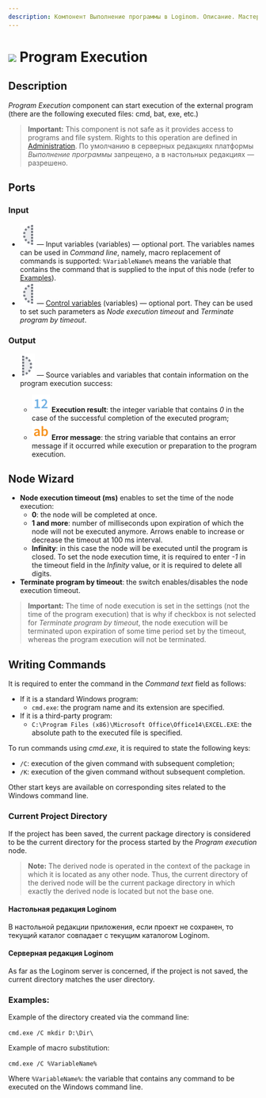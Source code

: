 ```yaml
---
description: Компонент Выполнение программы в Loginom. Описание. Мастер настройки узла. Написание команд. Примеры.
---
```

# ![ ](./../../images/icons/components/execcmd_default.svg) Program Execution

## Description

*Program Execution* component can start execution of the external program (there are the following executed files: cmd, bat, exe, etc.)

> **Important:** This component is not safe as it provides access to programs and file system. Rights to this operation are defined in [Administration](./../../admin/parameters.md). По умолчанию в серверных редакциях платформы *Выполнение программы* запрещено, а в настольных редакциях — разрешено.

## Ports

### Input

* ![ ](./../../images/icons/app/node/ports/inputs-optional/variable_inactive.svg) — Input variables (variables) — optional port. The variables names can be used in *Command line*, namely, macro replacement of commands is supported: ```%VariableName%``` means the variable that contains the command that is supplied to the input of this node (refer to [Examples](#primery)).
* ![ ](./../../images/icons/app/node/ports/inputs-optional/variable_inactive.svg) — [Control variables](./../../workflow/variables/control-variables.md) (variables) — optional port. They can be used to set such parameters as *Node execution timeout* and *Terminate program by timeout*.

### Output

* ![ ](./../../images/icons/app/node/ports/outputs-optional/variable_inactive.svg) — Source variables and variables that contain information on the program execution success:

   * ![ ](./../../images/icons/common/data-types/integer_default.svg) **Execution result**: the integer variable that contains *0* in the case of the successful completion of the executed program;
   * ![ ](./../../images/icons/common/data-types/string_default.svg) **Error message**: the string variable that contains an error message if it occurred while execution or preparation to the program execution.

## Node Wizard

* **Node execution timeout (ms)** enables to set the time of the node execution:
   * **0**: the node will be completed at once.
   * **1 and more**: number of milliseconds upon expiration of which the node will not be executed anymore. Arrows enable to increase or decrease the timeout at 100 ms interval.
   * **Infinity**: in this case the node will be executed until the program is closed. To set the node execution time, it is required to enter *-1* in the timeout field in the *Infinity* value, or it is required to delete all digits.
* **Terminate program by timeout**: the switch enables/disables the node execution timeout.

> **Important:** The time of node execution is set in the settings (not the time of the program execution) that is why if checkbox is not selected for *Terminate program by timeout*, the node execution will be terminated upon expiration of some time period set by the timeout, whereas the program execution will not be terminated.

## Writing Commands

It is required to enter the command in the *Command text* field as follows:

* If it is a standard Windows program:
   * ```cmd.exe```: the program name and its extension are specified.
* If it is a third-party program:
   * ```C:\Program Files (x86)\Microsoft Office\Office14\EXCEL.EXE```: the absolute path to the executed file is specified.

To run commands using *cmd.exe*, it is required to state the following keys:

* ```/C```: execution of the given command with subsequent completion;
* ```/K```: execution of the given command without subsequent completion.

Other start keys are available on corresponding sites related to the Windows command line.

### Current Project Directory

If the project has been saved, the current package directory is considered to be the current directory for the process started by the *Program execution* node.

> **Note:** The derived node is operated in the context of the package in which it is located as any other node. Thus, the current directory of the derived node will be the current package directory in which exactly the derived node is located but not the base one.

#### Настольная редакция Loginom

В настольной редакции приложения, если проект не сохранен, то текущий каталог совпадает с текущим каталогом Loginom.

#### Серверная редакция Loginom

As far as the Loginom server is concerned, if the project is not saved, the current directory matches the user directory.

### Examples:

Example of the directory created via the command line:

```cmd.exe /C mkdir D:\Dir\```

Example of macro substitution:

```cmd.exe /C %VariableName%```

Where ```%VariableName%```: the variable that contains any command to be executed on the Windows command line.
